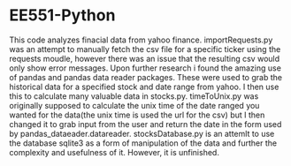 # EE551-Python
This code analyzes finacial data from yahoo finance. importRequests.py was an attempt to manually fetch the csv file for a specific ticker using the requests moudle, however there was an issue that the resulting csv would only show error messages. 
Upon further research i found the amazing use of pandas and pandas data reader packages. These were used to grab the historical data for a specified stock and date range from yahoo. I then use this to calculate many valuable data in stocks.py.
timeToUnix.py  was originally supposed to calculate the unix time of the date ranged you wanted for the data(the unix time is used the url for the csv) but I then changed it to grab input from the user and return the date in the form used by pandas_dataeader.datareader. stocksDatabase.py is an attemlt to use the database sqlite3 as a form of manipulation of the data and further the complexity  and usefulness of it. However, it is unfinished. 
